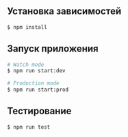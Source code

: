 ## Установка зависимостей

```bash
$ npm install
```

## Запуск приложения

```bash
# Watch mode
$ npm run start:dev

# Production mode
$ npm run start:prod
```

## Тестирование

```bash
$ npm run test
```
